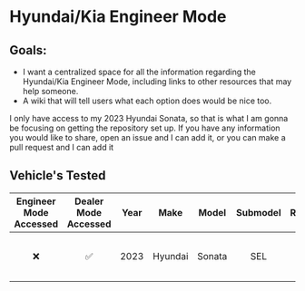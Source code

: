 # Hyundai/Kia Engineer Mode

## Goals: 
* I want a centralized space for all the information regarding the Hyundai/Kia Engineer Mode, including links to other resources that may help someone.
* A wiki that will tell users what each option does would be nice too.

I only have access to my 2023 Hyundai Sonata, so that is what I am gonna be focusing on getting the repository set up. 
If you have any information you would like to share, open an issue and I can add it, or you can make a pull request and I can add it

## Vehicle's Tested
| Engineer Mode Accessed | Dealer Mode Accessed | Year | Make | Model | Submodel | Region | Platform | Update Date | Model | Software Version | Firmware Version | Navigation App Version | Map Version | Device ID |
| :---: | :---: | :---: | :---: | :---: | :---: | :---: | :---: | :---: | :---: | :---: | :---: | :---: | :---: | :---: |
| :x: | :white_check_mark: | 2023 | Hyundai | Sonata | SEL | US | Standard-class Gen5W Navigation | 02-05-2024 | DN8CS.S5BMC.D2US | DN8_23.USA.S5W_M.V011.005.231215 | DN8_23.USA.301.230911.MICON.D | STD5W.NAM.HMC.231313.fa9c52b | NAM.16.47.60.022.512.0 | 4294178288 |
